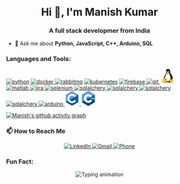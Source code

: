 <h1 align="center">Hi 👋, I'm Manish Kumar</h1>
<h3 align="center">A full stack developmer from India</h3>

- 💬 Ask me about **Python, JavaScript, C++, Arduino, SQL**


<h3 align="left">Languages and Tools:</h3>
 <p align="left"> 
   <a href="https://cdnlogo.com/logo/python_358.html"><img src="https://static.cdnlogo.com/logos/p/3/python.svg" alt="python" width="40" height="40" ></a> </a> 
   <a href="https://cdnlogo.com/logo/docker_42377.html"><img src="https://static.cdnlogo.com/logos/d/56/docker.svg" alt="docker" width="40" height="40" /> </a>
   <a href="https://cdnlogo.com/logo/rabbitmq_40203.html"><img src="https://static.cdnlogo.com/logos/r/90/rabbitmq.svg" alt="rabbitmq" width="40" height="40"></a>
   <a href="https://cdnlogo.com/logo/kubernetes_134742.html"><img src="https://logo.svgcdn.com/l/kubernetes.svg" alt="kubernetes" width="40" height="40"></a>
   <a href="https://firebase.google.com/" target="_blank"> <img src="https://www.vectorlogo.zone/logos/firebase/firebase-icon.svg" alt="firebase" width="40" height="40"/> </a> 
   <a href="https://git-scm.com/" target="_blank"> <img src="https://www.vectorlogo.zone/logos/git-scm/git-scm-icon.svg" alt="git" width="40" height="40"/> </a>  
   <a href="https://www.linux.org/" target="_blank"> <img src="https://raw.githubusercontent.com/devicons/devicon/master/icons/linux/linux-original.svg" alt="linux" width="40" height="40"/> </a> 
   <a href="https://www.mathworks.com/" target="_blank"> <img src="https://upload.wikimedia.org/wikipedia/commons/2/21/Matlab_Logo.png" alt="matlab" width="40" height="40"/> </a> 
   <a href="https://www.atlassian.com/software/jira" target="_blank"> <img src="https://logo.svgcdn.com/l/jira.svg" alt="jira" width="40" height="40"/> </a> 
   <a href="https://www.selenium.dev" target="_blank"> <img src="https://raw.githubusercontent.com/detain/svg-logos/780f25886640cef088af994181646db2f6b1a3f8/svg/selenium-logo.svg" alt="selenium" width="40" height="40"/> </a> 
   <a href=""> <img src="https://logo.svgcdn.com/d/sqlalchemy-original.svg" alt="sqlalchery" width="40" height="40"/> </a> 
   <a href=""> <img src="https://logo.svgcdn.com/l/aws.svg"  alt="sqlalchery" width="40" height="40"/> </a> 
   <a href=""> <img src="https://logo.svgcdn.com/l/aws-ec2.svg"  alt="sqlalchery" width="40" height="40"/> </a> 
   <a href=""> <img src="https://logo.svgcdn.com/l/redhat.svg"  alt="sqlalchery" width="40" height="40"/> </a> 
   <a href="https://www.arduino.cc/" target="_blank"> <img src="https://cdn.worldvectorlogo.com/logos/arduino-1.svg" alt="arduino" width="40" height="40"/> </a> 
   <a href="https://www.cprogramming.com/" target="_blank"> <img src="https://raw.githubusercontent.com/devicons/devicon/master/icons/c/c-original.svg" alt="c" width="40" height="40"/> </a> 
   <a href="https://www.w3schools.com/cpp/" target="_blank"> <img src="https://raw.githubusercontent.com/devicons/devicon/master/icons/cplusplus/cplusplus-original.svg" alt="cplusplus" width="40" height="40"/> </a> 
 </p>

[![Manish's github activity graph](https://github-readme-activity-graph.vercel.app/graph?username=gomanish&theme=github-compact)](https://github.com/ashutosh00710/github-readme-activity-graph)

<h3 align="left">📫 How to Reach Me</h3>
<p align="center">
  <a href="https://www.linkedin.com/in/gomanish/" target="_blank">
    <img src="https://img.shields.io/badge/LinkedIn-Manish%20Kumar-blue?logo=linkedin" alt="LinkedIn">
  </a>
  <a href="mailto:krmanish2101@gmail.com" target="_blank">
    <img src="https://img.shields.io/badge/Gmail-krmanish2101%40gmail.com-red?logo=gmail" alt="Gmail">
  </a>
  <a href="tel:+919470226540" target="_blank">
    <img src="https://img.shields.io/badge/Call%20Me-9470226540-brightgreen?logo=phone" alt="Phone">
  </a>
</p>

<h3 align="left">Fun Fact:</h3>
<p align="center">
  <img 
    src="https://readme-typing-svg.demolab.com?font=Fira+Code&weight=600&size=22&duration=3000&pause=1000&center=true&vCenter=true&width=450&lines=Code%2C+Test%2C+Break%2C+Repeat!;Coffee+%2B+Code+%3D+Productivity!+☕;First+I+write+the+bug...+then+I+fix+it+🐛" 
    alt="Typing animation"
  >
</p>

